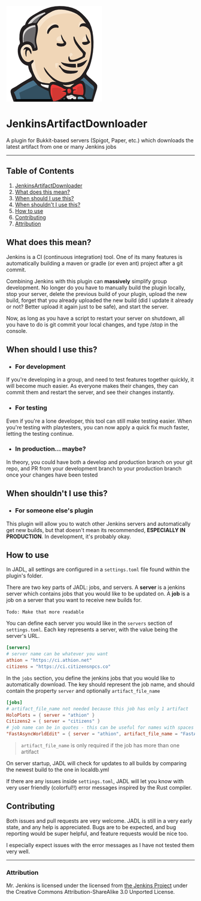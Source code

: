 ![jenkins project logo](jenkins-headshot.png)
# JenkinsArtifactDownloader
A plugin for Bukkit-based servers (Spigot, Paper, etc.) which
downloads the latest artifact from one or many Jenkins jobs

---
## Table of Contents
1. [JenkinsArtifactDownloader](#jenkinsartifactdownloader)
2. [What does this mean?](#what-does-this-mean)
3. [When should I use this?](#when-should-i-use-this)
4. [When shouldn't I use this?](#when-shouldnt-i-use-this)
5. [How to use](#how-to-use)
6. [Contributing](#contributing)
7. [Attribution](#attribution)

## What does this mean?
Jenkins is a CI (continuous integration) tool. One of its many
features is automatically building a maven or gradle (or even
ant) project after a git commit.

Combining Jenkins with this
plugin can **massively** simplify group development. No longer
do you have to manually build the plugin locally, stop your
server, delete the previous build of your plugin, upload the
new build, forget that you already uploaded the new build (did
I update it already or not? Better upload it again just to be
safe), and start the server.

Now, as long as you have a script to restart your server on
shutdown, all you have to do is git commit your local changes,
and type /stop in the console.

## When should I use this?

* ### For development
If you're developing in a group, and need to test features
together quickly, it will become much easier. As everyone
makes their changes, they can commit them and restart the
server, and see their changes instantly.

* ### For testing
Even if you're a lone developer, this tool can still make
testing easier. When you're testing with playtesters, you can
now apply a quick fix much faster, letting the testing
continue.

* ### In production... maybe?
In theory, you could have both a develop and production branch
on your git repo, and PR from your development branch to your
production branch once your changes have been tested

## When shouldn't I use this?

* ### For someone else's plugin
This plugin will allow you to watch other Jenkins servers and
automatically get new builds, but that doesn't mean its
recommended, **ESPECIALLY IN PRODUCTION**. In development,
it's probably okay.

## How to use
In JADL, all settings are configured in a `settings.toml` file
found within the plugin's folder.

There are two key parts of JADL: jobs, and servers. A
**server** is a jenkins server which contains jobs that you
would like to be updated on. A **job** is a job on a server
that you want to receive new builds for.

`Todo: Make that more readable`

You can define each server you would like in the `servers`
section of `settings.toml`. Each key represents a server,
with the value being the server's URL.
```toml
[servers]
# server name can be whatever you want
athion = "https://ci.athion.net"
citizens = "https://ci.citizensnpcs.co"
```
In the `jobs` section, you define the jenkins jobs that you
would like to automatically download. The key should represent
the job name, and should contain the property `server` and
optionally `artifact_file_name`
```toml
[jobs]
# artifact_file_name not needed because this job has only 1 artifact
HoloPlots = { server = "athion" }
Citizens2 = { server = "citizens" }
# job name can be in quotes - this can be useful for names with spaces
"FastAsyncWorldEdit" = { server = "athion", artifact_file_name = "FastAsyncWorldEdit-Bukkit-2.6.0-SNAPSHOT-396.jar" }
```
> `artifact_file_name` is only required if the job has more
> than one artifact

On server startup, JADL will check for updates to all builds
by comparing the newest build to the one in localdb.yml

If there are any issues inside `settings.toml`, JADL will let
you know with very user friendly (colorful!!) error messages
inspired by the Rust compiler.

## Contributing
Both issues and pull requests are very welcome. JADL is still
in a very early state, and any help is appreciated. Bugs are
to be expected, and bug reporting would be super helpful,
and feature requests would be nice too.

I especially expect issues with the error messages as I have
not tested them very well.

---
### Attribution
Mr. Jenkins is licensed under the licensed from 
[the Jenkins Project](https://jenkins.io) 
under the Creative Commons Attribution-ShareAlike 3.0
Unported License.